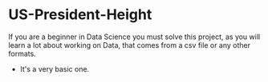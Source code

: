 # US-President-Height
If you are a beginner in Data Science you must solve this project, as you will learn a lot about working on Data, that comes from a csv file or any other formats.
- It's a very basic one.
